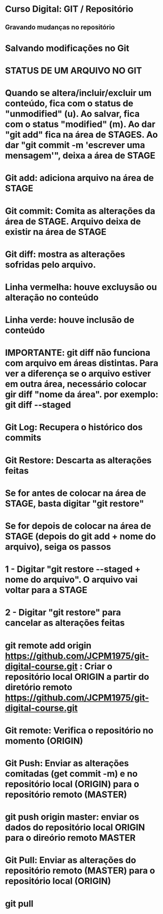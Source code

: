 # Curso Digital: GIT / Repositório

## Gravando mudanças no repositório

# Salvando modificações no Git

# STATUS DE UM ARQUIVO NO GIT
# Quando se altera/incluir/excluir um conteúdo, fica com o status de "unmodified" (u). Ao salvar, fica com o status "modified" (m). Ao dar "git add" fica na área de STAGES. Ao dar "git commit -m 'escrever uma mensagem'", deixa a área de STAGE

# Git add: adiciona arquivo na área de STAGE
# Git commit: Comita as alterações da área de STAGE. Arquivo deixa de existir na área de STAGE
# Git diff: mostra as alterações sofridas pelo arquivo.
#           Linha vermelha: houve excluysão ou alteração no conteúdo
#           Linha verde: houve inclusão de conteúdo 
#           IMPORTANTE: git diff não funciona com arquivo em áreas distintas. Para ver a diferença se o arquivo  estiver em outra área, necessário colocar gir diff "nome da área". por exemplo: git diff --staged




# Git Log: Recupera o histórico dos commits
# Git Restore: Descarta as alterações feitas
#              Se for antes de colocar na área de STAGE, basta digitar "git restore"
#              Se for depois de colocar na área de STAGE (depois do git add + nome do arquivo), seiga os passos
#                1 - Digitar "git restore --staged + nome do arquivo". O arquivo vai voltar para a STAGE
#                2 - Digitar "git restore" para cancelar as alterações feitas

# git remote add origin https://github.com/JCPM1975/git-digital-course.git : Criar o repositório local ORIGIN a partir do diretório remoto https://github.com/JCPM1975/git-digital-course.git
# Git remote: Verifica o repositório no momento (ORIGIN)

# Git Push: Enviar as alterações comitadas (get commit -m) e no repositório local (ORIGIN) para o repositório remoto (MASTER)
#           git push  origin master: enviar os dados do repositório local ORIGIN para o direório remoto MASTER         
# Git Pull: Enviar as alterações do repositório remoto (MASTER) para o repositório local (ORIGIN)
#           git pull

